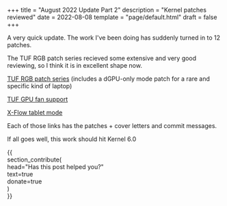 +++
title = "August 2022 Update Part 2"
description = "Kernel patches reviewed"
date = 2022-08-08
template = "page/default.html"
draft = false
+++

A very quick update. The work I've been doing has suddenly turned in to 12 patches.

The TUF RGB patch series recieved some extensive and very good reviewing, so I think it is in excellent shape now.

[TUF RGB patch series](https://lkml.org/lkml/2022/8/7/683) (includes a dGPU-only mode patch for a rare and specific kind of laptop)

[TUF GPU fan support](https://lkml.org/lkml/2022/8/8/8)

[X-Flow tablet mode](https://lkml.org/lkml/2022/8/7/690)

Each of those links has the patches + cover letters and commit messages.

If all goes well, this work should hit Kernel 6.0

{{                                                                                                 
   section_contribute(                                                                              
       head="Has this post helped you?"                                                               
       text=true                                                                                      
       donate=true                                                                                    
   )                                                                                                
}}
                
